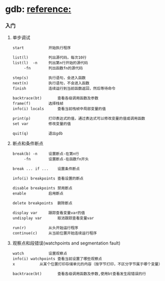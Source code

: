 # gdb: [reference:](https://akaedu.github.io/book/)

### 入门

1. 单步调试

	```gdb				进入调试  	
	start			开始执行程序 
				
	list(l) 		列出源代码，每次10行  
	list(l)	 -n		列出第n行开始的源代码
		 -fn		列出函数fn的源代码

	step(s)			执行语句，会进入函数  
	next(n)			执行语句，不会进入函数  
	finish			连续运行到当前函数返回，然后等待命令  
				
	backtrace(bt)		查看各级调用函数及参数
	frame(f)		选择栈帧  
	info(i) locals		查看当前栈帧中局部变量的值  
				
	print(p)		打印表达式的值，通过表达式可以修改变量的值或调用函数  
	set var			修改变量的值  

	quit(q)			退出gdb
	```
2. 断点和条件断点
	```
	break(b) -n		设置断点-在第n行
		 -fn		设置断点-在函数fn开头
	
	break ... if ...	设置条件断点
	
	info(i) breakpoints	查看设置的断点

	disable breakpoints	禁用断点
	enable			启用断点

	delete breakpoints	删除断点

	display var		跟踪查看变量var的值
	undisplay var		取消跟踪查看变量var

	run(r)			从头开始运行程序
	continue(c)		从当前位置开始连续运行程序
	```
3. 观察点和段错误(watchpoints and segmentation fault)
	```
	watch			设置观察点  
	info(i) watchpoints	查看当前设置了哪些观察点  
	x			从某个位置打印存储单元的内容（按字节打印，不区分字节属于哪个变量）  

	backtrace(bt)		查看各级调用函数及参数,使用bt查看发生段错误的行
	```

